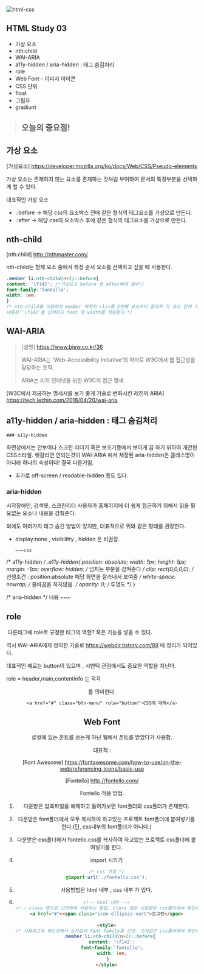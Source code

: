 ![html-css](https://user-images.githubusercontent.com/31315644/64251759-3252cb00-cf54-11e9-88f9-922505f9789e.jpeg)



## HTML Study 03

- 가상 요소 
- nth:child
- WAI-ARIA 
- a11y-hidden / aria-hidden : 태그 숨김처리
-  role
- Web Font - 이미지 아이콘
- CSS 단위
- float 
- 그림자
- gradiunt

> ## 오늘의 중요점!
>
> 

## 가상 요소 

[가상요소] https://developer.mozilla.org/ko/docs/Web/CSS/Pseudo-elements

가상 요소는 존재하지 않는 요소를 존재하는 것처럼 부여하여 문서의 특정부분을 선택하게 할 수 있다.

대표적인 가상 요소

- ::before -> 해당  css의 요소박스 전에 같은 형식의 태그요소를 가상으로 만든다.
- ::after -> 해당  css의 요소박스 후에 같은 형식의 태그요소를 가상으로 만든다.

## nth-child

[nth:child] http://nthmaster.com/

nth-child는 형제 요소 중에서 특정 순서 요소를 선택하고 싶을 때 사용한다.

~~~css
.member li:nth-child(n+2)::before{
content: '\f142'; /*가상요소 before 와 after에게 필수*/
font-family:'fontello';
width: 1em;
}
/* nth-child를 이용하여 member 하위의 <li>중 2번째 요소부터 끝까지 각 요소 앞에 가상 요소를 생성하고 
내용은 '\f142'를 입력하고 font 와 width를 적용한다.*/
~~~



## WAI-ARIA 

> [설명] https://www.biew.co.kr/36
>
> WAI-ARIA는 'Web-Accessibility Initiative'의 약자로 W3C에서 웹 접근성을 담당하는 조직.
>
> ARIA는 리치 인터넷을 위한 W3C의 접근 명세.

[W3C에서 제공하는 명세서를 보기 좋게 기술로 변화시킨 레진의 ARIA] https://tech.lezhin.com/2018/04/20/wai-aria



## a11y-hidden / aria-hidden : 태그 숨김처리

    ### a11y-hidden

 화면상에서는 안보이나 스크린 리더기 혹은 보조기등에서 보이게 끔 하기 위하여 개안된 CSS스타일. 헷갈리면 안되는것이 WAI-ARIA 에서 재정된 aria-hidden은 클래스명이 아니라 하나의 속성이다! 결국 다른거임.

- 추가로 off-screen / readable-hidden 등도 있다.

### aria-hidden

 시각장애인, 검색봇, 스크린리더 사용자가 홈페이지에 더 쉽게 접근하기 위해서 읽을 필요없는 요소나 내용을 감춰준다. 

외에도 여러가지 태그 숨긴 방법이 있지만, 대표적으로 위와 같은 형태를 권장한다. 

- display:none , visibilitty , hidden 은 비권장.

      ~~~css
/* a11y-hidden */
.a11y-hidden{
    position: absolute;
    width: 1px;
    height: 1px;
    margin: -1px;
    overflow: hidden; /* 넘치는 부분을 감쳐준다 */
    clip: rect(0,0,0,0); /* 선행조건 : position:absolute 해당 화면을 잘라내서 보여줌 */
    white-space: nowrap; /* 줄바꿈을 하지않음. */
    opacity: 0; /* 투명도  */
}

/* aria-hidden */
<span class="line" aria-hidden="true">내용</span>
      ~~~



## role

​	다른태그에 role로 규정한 태그의 역할? 혹은 기능을 넣을 수 있다.

역시 WAI-ARIA에저 정의한 기술로 https://webdir.tistory.com/89 에 정리가 되어있다.

대표적인 예로는 button이 있으며 , 시멘틱 관점에서도 중요한 역할을 지닌다. 

role = header,main,contentinfo 는 각각 <header><main><footer> 를 의미한다.

~~~css
<a href="#" class="btn-menu" role="button">CSS에 대해</a>
~~~



## Web Font

 로컬에 있는 폰트를 쓰는게 아닌 웹에서 폰트를 받았다가 사용함.

대표적 : 

[Font Awesome] https://fontawesome.com/how-to-use/on-the-web/referencing-icons/basic-use

[Fontello] http://fontello.com/

Fontello 적용 방법.

1. 다운받은 압축파일을 해제하고 들어가보면 font폴더와 css폴더가 존재한다. 

2. 다운받은 font폴더에서 모두 복사하여 하고있는 프로젝트 font폴더에 붙여넣기를 한다.(단, css내부의 font폴더가 아니다.)

3. 다운받은 css폴더에서 fontello.css를 복사하여 하고있는 프로젝트 css폴더에 붙여넣기를 한다.

4. import 시키기

   ~~~css
   /* css 파일 */
   @import url('./fontello.css');
   ~~~

5. 사용방법은 html 내부 , css 내부 가 있다.

6. ~~~html
   <!-- html 내부 -->
   <!-- class 명으로 선언하여 사용하는 방법. class 명은 다운받은 css폴더에서 확인이 가능하다. -->
   <a href="#"><span class="icon-ellipsis-vert">로그인</span>
     
   <style>
   /* 사용하고자 하는곳에서 숫자값과 font-family를 선언. 숫자값은 css폴더에서 확인이 가능하다. */  
     .member li:nth-child(n+2)::before{
       content: '\f142';
       font-family:'fontello';
       width: 1em;
   	}
   </style>
   ~~~




